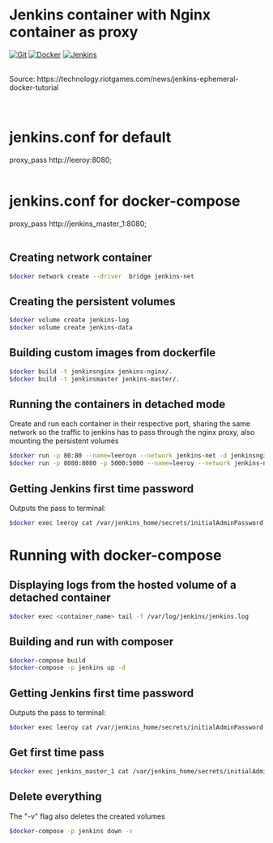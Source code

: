 # Jenkins container with Nginx container as proxy
[![Git](https://img.shields.io/badge/Git-1f425f.svg)]()
[![Docker](https://img.shields.io/badge/Docker-1f425f.svg)]()
[![Jenkins](https://img.shields.io/badge/Jenkins-1f425f.svg)]()

<br/>
Source: https://technology.riotgames.com/news/jenkins-ephemeral-docker-tutorial
<br/><br/><br/>

# jenkins.conf for default
proxy_pass         http://leeroy:8080;
<br/><br/>

# jenkins.conf for docker-compose
proxy_pass         http://jenkins_master_1:8080;
<br/><br/>

## Creating network container
```bash
$docker network create --driver  bridge jenkins-net
```

## Creating the persistent volumes
```bash
$docker volume create jenkins-log
$docker volume create jenkins-data
```

## Building custom images from dockerfile
```bash
$docker build -t jenkinsnginx jenkins-nginx/.
$docker build -t jenkinsmaster jenkins-master/.
```

## Running the containers in detached mode
Create and run each container in their respective port, sharing the same network so the traffic to jenkins has to pass through the nginx proxy, also mounting the persistent volumes

```bash
$docker run -p 80:80 --name=leeroyn --network jenkins-net -d jenkinsnginx
$docker run -p 8080:8080 -p 5000:5000 --name=leeroy --network jenkins-net --mount source=jenkins-log,target=/var/log/jenkins --mount source=jenkins-data,target=/var/jenkins_home -d jenkinsmaster
```

## Getting Jenkins first time password
Outputs the pass to terminal:
```bash
$docker exec leeroy cat /var/jenkins_home/secrets/initialAdminPassword
```

# Running with docker-compose

## Displaying logs from the hosted volume of a detached container
```bash
$docker exec <container_name> tail -f /var/log/jenkins/jenkins.log
```

## Building and run with composer

```bash
$docker-compose build
$docker-compose -p jenkins up -d
```

## Getting Jenkins first time password
Outputs the pass to terminal:
```bash
$docker exec leeroy cat /var/jenkins_home/secrets/initialAdminPassword
```

## Get first time pass
```bash
$docker exec jenkins_master_1 cat /var/jenkins_home/secrets/initialAdminPassword
```

## Delete everything
The "-v" flag also deletes the created volumes

```bash
$docker-compose -p jenkins down -v
```